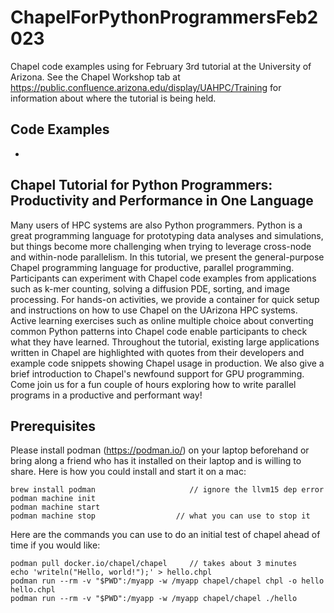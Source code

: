 # ChapelForPythonProgrammersFeb2023

Chapel code examples using for February 3rd tutorial at the University of Arizona.
See the Chapel Workshop tab at https://public.confluence.arizona.edu/display/UAHPC/Training for information about
where the tutorial is being held.

## Code Examples

*

## Chapel Tutorial for Python Programmers: Productivity and Performance in One Language

Many users of HPC systems are also Python programmers. Python is a great programming language for prototyping data analyses and simulations, but things become more challenging when trying to leverage cross-node and within-node parallelism. In this tutorial, we present the general-purpose Chapel programming language for productive, parallel programming. Participants can experiment with Chapel code examples from applications such as k-mer counting, solving a diffusion PDE, sorting, and image processing. For hands-on activities, we provide a container for quick setup and instructions on how to use Chapel on the UArizona HPC systems. Active learning exercises such as online multiple choice about converting common Python patterns into Chapel code enable participants to check what they have learned. Throughout the tutorial, existing large applications written in Chapel are highlighted with quotes from their developers and example code snippets showing Chapel usage in production.  We also give a brief introduction to Chapel's newfound support for GPU programming. Come join us for a fun couple of hours exploring how to write parallel programs in a productive and performant way!

## Prerequisites

Please install podman (https://podman.io/) on your laptop beforehand or bring along a friend who has it installed on their laptop and is willing to share.  Here is how you could install and start it on a mac:

    brew install podman                     // ignore the llvm15 dep error
    podman machine init
    podman machine start
    podman machine stop                  // what you can use to stop it

Here are the commands you can use to do an initial test of chapel ahead of time if you would like:

    podman pull docker.io/chapel/chapel     // takes about 3 minutes
    echo 'writeln("Hello, world!");' > hello.chpl
    podman run --rm -v "$PWD":/myapp -w /myapp chapel/chapel chpl -o hello hello.chpl
    podman run --rm -v "$PWD":/myapp -w /myapp chapel/chapel ./hello
